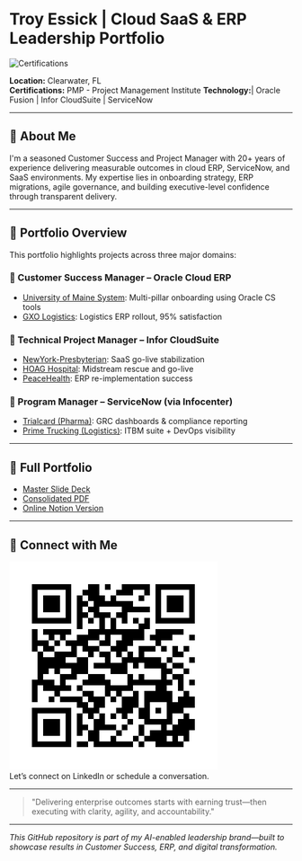 # Troy Essick | Cloud SaaS & ERP Leadership Portfolio

![Certifications](./assets/logos_banner.png)

**Location:** Clearwater, FL  
**Certifications:** PMP - Project Management Institute
**Technology:**| Oracle Fusion | Infor CloudSuite | ServiceNow

---

## 🔹 About Me
I'm a seasoned Customer Success and Project Manager with 20+ years of experience delivering measurable outcomes in cloud ERP, ServiceNow, and SaaS environments. My expertise lies in onboarding strategy, ERP migrations, agile governance, and building executive-level confidence through transparent delivery.

---

## 📁 Portfolio Overview
This portfolio highlights projects across three major domains:

### 🔸 Customer Success Manager – Oracle Cloud ERP
- [University of Maine System](./oracle-csm/UOM_CSM_Summary.pdf): Multi-pillar onboarding using Oracle CS tools
- [GXO Logistics](./oracle-csm/GXO_CSM_Summary.pdf): Logistics ERP rollout, 95% satisfaction

### 🔸 Technical Project Manager – Infor CloudSuite
- [NewYork-Presbyterian](./infor-tpm/NYP_TPM_Summary.pdf): SaaS go-live stabilization
- [HOAG Hospital](./infor-tpm/HOAG_TPM_Summary.pdf): Midstream rescue and go-live
- [PeaceHealth](./infor-tpm/PeaceHealth_TPM_Summary.pdf): ERP re-implementation success

### 🔸 Program Manager – ServiceNow (via Infocenter)
- [Trialcard (Pharma)](./servicenow-pm/Trialcard_PM_Summary.pdf): GRC dashboards & compliance reporting
- [Prime Trucking (Logistics)](./servicenow-pm/Prime_PM_Summary.pdf): ITBM suite + DevOps visibility

---

## 🧾 Full Portfolio
- [Master Slide Deck](./slide-deck/Troy_Essick_Portfolio_Slides.pdf)
- [Consolidated PDF](./slide-deck/Troy_Essick_Portfolio_Full.pdf)
- [Online Notion Version](./notion-link.txt)

---

## 🔗 Connect with Me
[![LinkedIn](./assets/linkedin_qr_troy_essick.png)](https://www.linkedin.com/in/troy-essick/)  
Let’s connect on LinkedIn or schedule a conversation.

---

> "Delivering enterprise outcomes starts with earning trust—then executing with clarity, agility, and accountability."

---

*This GitHub repository is part of my AI-enabled leadership brand—built to showcase results in Customer Success, ERP, and digital transformation.*
